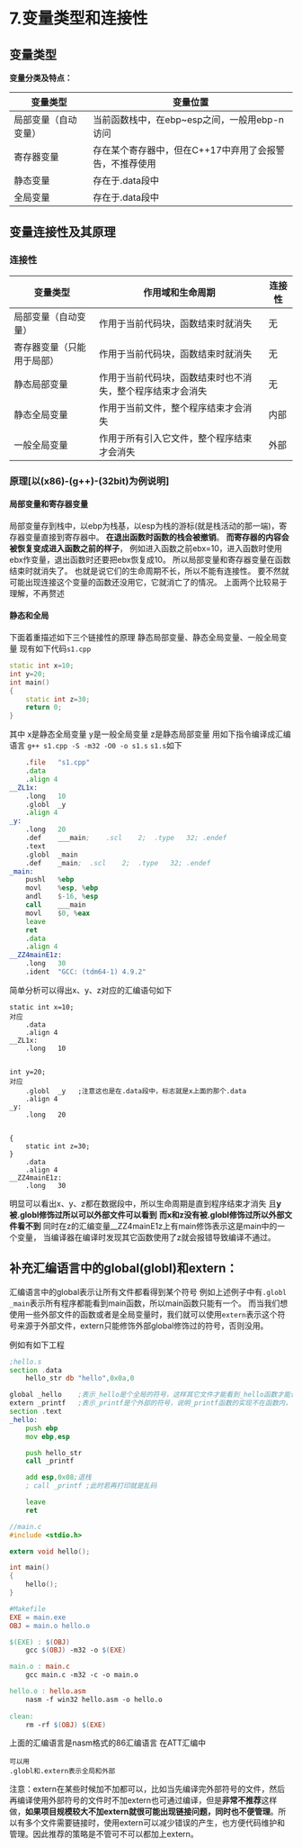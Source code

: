 # 7.变量类型和连接性
## 变量类型
**变量分类及特点：**

|      变量类型       |                      变量位置                       |
| ------------------ | -------------------------------------------------- |
| 局部变量（自动变量） | 当前函数栈中，在ebp~esp之间，一般用ebp-n访问          |
| 寄存器变量          | 存在某个寄存器中，但在C++17中弃用了会报警告，不推荐使用 |
| 静态变量            | 存在于.data段中                                     |
| 全局变量            | 存在于.data段中                                     |


## 变量连接性及其原理
### 连接性
|        变量类型         |                  作用域和生命周期                   | 连接性 |
| ---------------------- | ------------------------------------------------- | ------ |
| 局部变量（自动变量）       | 作用于当前代码块，函数结束时就消失                       | 无     |
| 寄存器变量（只能用于局部） | 作用于当前代码块，函数结束时就消失                       | 无     |
| 静态局部变量              | 作用于当前代码块，函数结束时也不消失，整个程序结束才会消失 | 无     |
| 静态全局变量              | 作用于当前文件，整个程序结束才会消失                    | 内部   |
| 一般全局变量              | 作用于所有引入它文件，整个程序结束才会消失                | 外部   |

### 原理[以(x86)-(g++)-(32bit)为例说明]
#### 局部变量和寄存器变量
局部变量存到栈中，以ebp为栈基，以esp为栈的游标(就是栈活动的那一端)，寄存器变量直接到寄存器中。
**在退出函数时函数的栈会被撤销**。
**而寄存器的内容会被恢复变成进入函数之前的样子**，
例如进入函数之前ebx=10，进入函数时使用ebx作变量，退出函数时还要把ebx恢复成10。
所以局部变量和寄存器变量在函数结束时就消失了。
也就是说它们的生命周期不长，所以不能有连接性。
要不然就可能出现连接这个变量的函数还没用它，它就消亡了的情况。
上面两个比较易于理解，不再赘述

#### 静态和全局
下面着重描述如下三个链接性的原理
静态局部变量、静态全局变量、一般全局变量
现有如下代码`s1.cpp`
```cpp
static int x=10;
int y=20;
int main()
{
	static int z=30;
	return 0;
}
```

其中
x是静态全局变量
y是一般全局变量
z是静态局部变量
用如下指令编译成汇编语言
`g++ s1.cpp -S -m32 -O0 -o s1.s`
`s1.s`如下
```asm
	.file	"s1.cpp"
	.data
	.align 4
__ZL1x:
	.long	10
	.globl	_y
	.align 4
_y:
	.long	20
	.def	___main;	.scl	2;	.type	32;	.endef
	.text
	.globl	_main
	.def	_main;	.scl	2;	.type	32;	.endef
_main:
	pushl	%ebp
	movl	%esp, %ebp
	andl	$-16, %esp
	call	___main
	movl	$0, %eax
	leave
	ret
	.data
	.align 4
__ZZ4mainE1z:
	.long	30
	.ident	"GCC: (tdm64-1) 4.9.2"
```

简单分析可以得出x、y、z对应的汇编语句如下
```
static int x=10;
对应
	.data
	.align 4
__ZL1x:
	.long	10


int y=20;
对应
	.globl	_y   ;注意这也是在.data段中，标志就是x上面的那个.data
	.align 4
_y:
	.long	20


{
	static int z=30;
}
	.data
	.align 4
__ZZ4mainE1z:
	.long	30
```

明显可以看出x、y、z都在数据段中，所以生命周期是直到程序结束才消失
且**y被.globl修饰过所以可以外部文件可以看到**
**而x和z没有被.globl修饰过所以外部文件看不到**
同时在z的汇编变量__ZZ4mainE1z上有main修饰表示这是main中的一个变量，
当编译器在编译时发现其它函数使用了z就会报错导致编译不通过。




## 补充汇编语言中的global(globl)和extern：

汇编语言中的global表示让所有文件都看得到某个符号
例如上述例子中有`.globl	_main`表示所有程序都能看到main函数，所以main函数只能有一个。
而当我们想使用一些外部文件的函数或者是全局变量时，我们就可以使用`extern`表示这个符号来源于外部文件，extern只能修饰外部global修饰过的符号，否则没用。

例如有如下工程
```asm
;hello.s
section .data
    hello_str db "hello",0x0a,0

global _hello    ;表示_hello是个全局的符号，这样其它文件才能看到_hello函数才能调用它，若没有加global则外部文件看不到，外部文件就算用extern也看不到。
extern _printf   ;表示_printf是个外部的符号，说明_printf函数的实现不在函数内，让编译器自己去找实现，对于标准库中的函数编译时不用加标准库具体在哪，gcc会自己去找
section .text
_hello:
    push ebp
    mov ebp,esp

    push hello_str
    call _printf

    add esp,0x08;退栈
    ; call _printf ;此时若再打印就是乱码

    leave
    ret
```

```c
//main.c
#include <stdio.h>

extern void hello();

int main()
{
    hello();
}
```


```Makefile
#Makefile
EXE = main.exe
OBJ = main.o hello.o

$(EXE) : $(OBJ)
	gcc $(OBJ) -m32 -o $(EXE)

main.o : main.c
	gcc main.c -m32 -c -o main.o

hello.o : hello.asm
	nasm -f win32 hello.asm -o hello.o
	
clean:
	rm -rf $(OBJ) $(EXE)
```

上面的汇编语言是nasm格式的86汇编语言
在ATT汇编中
```
可以用
.globl和.extern表示全局和外部
```

注意：extern在某些时候加不加都可以，比如当先编译完外部符号的文件，然后再编译使用外部符号的文件时不加extern也可通过编译，但是**非常不推荐**这样做，**如果项目规模较大不加extern就很可能出现链接问题，同时也不便管理**。所以有多个文件需要链接时，使用extern可以减少错误的产生，也方便代码维护和管理。因此推荐的策略是不管可不可以都加上extern。
